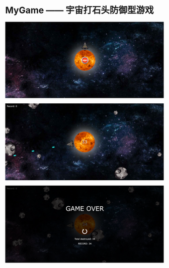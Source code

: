 # MyGame —— 宇宙打石头防御型游戏


![avatar](https://github.com/qukichin/MyGame/blob/master/img/start.png)

![avatar](https://github.com/qukichin/MyGame/blob/master/img/run.png)

![avatar](https://github.com/qukichin/MyGame/blob/master/img/stop.png)
